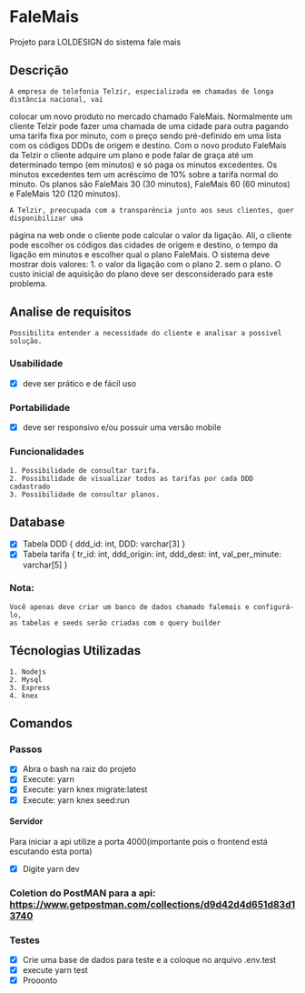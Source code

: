 # FaleMais
Projeto para LOLDESIGN do sistema fale mais
## Descrição
    A empresa de telefonia Telzir, especializada em chamadas de longa distância nacional, vai
colocar um novo produto no mercado chamado FaleMais.
    Normalmente um cliente Telzir pode fazer uma chamada de uma cidade para outra pagando
uma tarifa fixa por minuto, com o preço sendo pré-definido em uma lista com os códigos DDDs
de origem e destino.
    Com o novo produto FaleMais da Telzir o cliente adquire um plano e pode falar de graça até
um determinado tempo (em minutos) e só paga os minutos excedentes. Os minutos
excedentes tem um acréscimo de 10% sobre a tarifa normal do minuto. Os planos são
FaleMais 30 (30 minutos), FaleMais 60 (60 minutos) e FaleMais 120 (120 minutos).

    A Telzir, preocupada com a transparência junto aos seus clientes, quer disponibilizar uma
página na web onde o cliente pode calcular o valor da ligação. Ali, o cliente pode escolher os
códigos das cidades de origem e destino, o tempo da ligação em minutos e escolher qual o
plano FaleMais. O sistema deve mostrar dois valores: 
    1. o valor da ligação com o plano 
    2. sem o plano. O custo inicial de aquisição do plano deve ser desconsiderado para este problema. 

## Analise de requisitos
    Possibilita entender a necessidade do cliente e analisar a possivel solução.
### Usabilidade
   - [x] deve ser prático e de fácil uso
### Portabilidade
   - [x] deve ser responsivo e/ou possuir uma versão mobile
### Funcionalidades
    1. Possibilidade de consultar tarifa. 
    2. Possibilidade de visualizar todos as tarifas por cada DDD cadastrado
    3. Possibilidade de consultar planos.

## Database
   - [x]  Tabela DDD { ddd_id: int, DDD: varchar[3] }
   - [x]  Tabela tarifa { tr_id: int, ddd_origin: int, ddd_dest: int, val_per_minute: varchar[5]  }
### Nota: 
    Você apenas deve criar um banco de dados chamado falemais e configurá-lo,
    as tabelas e seeds serão criadas com o query builder
## Técnologias Utilizadas
    1. Nodejs
    2. Mysql
    3. Express
    4. knex


## Comandos
### Passos
- [x] Abra o bash na raiz do projeto
- [x] Execute: yarn
- [x] Execute: yarn knex migrate:latest 
- [x] Execute: yarn knex seed:run
#### Servidor
Para iniciar a api utilize a porta 4000(importante pois o frontend está escutando esta porta)
-[x] Digite yarn dev
### Coletion do PostMAN para a api: https://www.getpostman.com/collections/d9d42d4d651d83d13740

### Testes
-[x] Crie uma base de dados para teste e a coloque no arquivo .env.test
-[x] execute yarn test
-[x] Prooonto
